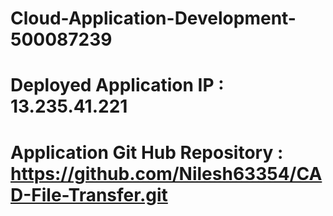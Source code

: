 # Cloud-Application-Development-500087239

# Deployed Application IP : 13.235.41.221

# Application Git Hub Repository : https://github.com/Nilesh63354/CAD-File-Transfer.git
